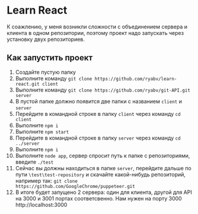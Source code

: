 # Learn React

К соажлению, у меня возникли сложности с объединением сервера и клиента в одном репозитории, поэтому проект надо запускать через установку двух репозиториев.

## Как запустить проект

1. Создайте пустую папку
2. Выполните команду ```git clone https://github.com/ryabv/learn-react.git client```
3. Выполните команду ```git clone https://github.com/ryabv/git-API.git server```
4. В пустой папке должно появится две папки с названием ```client``` и ```server```
5. Перейдите в командной строке в папку ```client``` через команду ```cd client```
6. Выполните ```npm i```
7. Выполните ```npm start```
8. Перейдите в командной строке в папку ```server``` через команду ```cd ../server```
9. Выполните ```npm i```
10. Выполните ```node app```, сервер спросит путь к папке с репозиториями, введите ```./test```
11. Сейчас вы должны находиться в папке ```server```, перейдите дальше по пути ```\test\test-repository``` и скачайте какой-нибудь репозиторий, например так: ```git clone https://github.com/GoogleChrome/puppeteer.git```
12. В итоге будет запущено 2 сервера: один для клиента, другой для API на 3000 и 3001 портах соответсвенно. Нам нужен на порту 3000 http://localhost:3000
